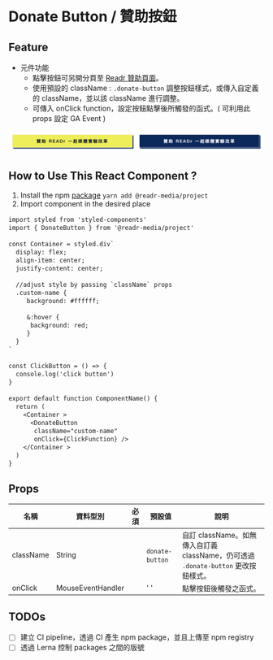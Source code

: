 # Donate Button / 贊助按鈕

## Feature

- 元件功能
  - 點擊按鈕可另開分頁至 [Readr 贊助頁面](https://www.readr.tw/donate)。
  - 使用預設的 className : `.donate-button` 調整按鈕樣式，或傳入自定義的 className，並以該 className 進行調整。
  - 可傳入 onClick function，設定按鈕點擊後所觸發的函式。( 可利用此 props 設定 GA Event )

![Donate Button](https://github.com/ChangRongXuan/Portfolio/blob/main/imgs/donate-button.svg)

## How to Use This React Component ?

1. Install the npm [package](https://www.npmjs.com/package/@readr-media/project)
   `yarn add @readr-media/project`
2. Import component in the desired place

```
import styled from 'styled-components'
import { DonateButton } from '@readr-media/project'

const Container = styled.div`
  display: flex;
  align-item: center;
  justify-content: center;

  //adjust style by passing `className` props
  .custom-name {
     background: #ffffff;

     &:hover {
      background: red;
     }
  }
`

const ClickButton = () => {
  console.log('click button')
}

export default function ComponentName() {
  return (
    <Container >
      <DonateButton
       className="custom-name"
       onClick={ClickFunction} />
    </Container >
  )
}
```

## Props

| 名稱      | 資料型別          | 必須 | 預設值          | 說明                                                                               |
| --------- | ----------------- | ---- | --------------- | ---------------------------------------------------------------------------------- |
| className | String            |      | `donate-button` | 自訂 className。如無傳入自訂義 className，仍可透過 `.donate-button` 更改按鈕樣式。 |
| onClick   | MouseEventHandler |      | ' '             | 點擊按鈕後觸發之函式。                                                             |

## TODOs

- [ ] 建立 CI pipeline，透過 CI 產生 npm package，並且上傳至 npm registry
- [ ] 透過 Lerna 控制 packages 之間的版號
